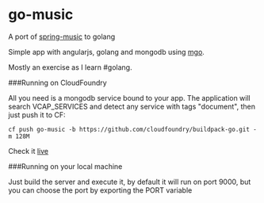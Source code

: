go-music
========

A port of [spring-music](https://github.com/scottfrederick/spring-music) to golang


Simple app with angularjs, golang and mongodb using [mgo](http://labix.org/mgo).

Mostly an exercise as I learn #golang.

###Running on CloudFoundry

All you need is a mongodb service bound to your app. The application will search VCAP_SERVICES and detect any service with tags "document", then just push it to CF:

```
cf push go-music -b https://github.com/cloudfoundry/buildpack-go.git -m 128M
```

Check it [live](http://go-music.cfapps.io) 

###Running on your local machine

Just build the server and execute it, by default it will run on port 9000, but you can choose the port by exporting the PORT variable

